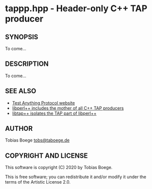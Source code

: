 # tappp.hpp - Header-only C++ TAP producer

## SYNOPSIS

To come...

## DESCRIPTION

To come...

## SEE ALSO

- [Test Anything Protocol website](https://testanything.org/)
- [libperl++ includes the mother of all C++ TAP producers](https://github.com/Leont/libperl--)
- [libtap++ isolates the TAP part of libperl++](https://github.com/cbab/libtappp)

## AUTHOR

Tobias Boege <tobs@taboege.de>

## COPYRIGHT AND LICENSE

This software is copyright (C) 2020 by Tobias Boege.

This is free software; you can redistribute it and/or
modify it under the terms of the Artistic License 2.0.
